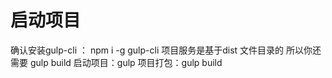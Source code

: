 # 启动项目
确认安装gulp-cli  ： npm i -g gulp-cli
项目服务是基于dist 文件目录的  所以你还需要 gulp build
启动项目：gulp
项目打包：gulp build
